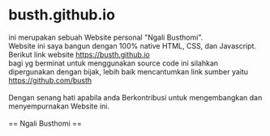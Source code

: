 # busth.github.io
ini merupakan sebuah Website personal "Ngali Busthomi". <br>
Website ini saya bangun dengan 100% native HTML, CSS, dan Javascript.
<br>
Berikut link website https://busth.github.io
<br>
bagi yg berminat untuk menggunakan source code ini silahkan dipergunakan dengan bijak, lebih baik mencantumkan link sumber yaitu https://github.com/busth
<br>
<br>
Dengan senang hati apabila anda Berkontribusi untuk mengembangkan dan menyempurnakan Website ini.
<br>
<br>
== Ngali Busthomi ==

